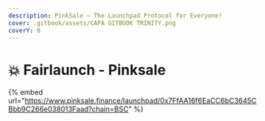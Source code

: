 ```yaml
---
description: PinkSale – The Launchpad Protocol for Everyone!
cover: .gitbook/assets/CAPA GITBOOK TRINITY.png
coverY: 0
---
```


# 💥 Fairlaunch - Pinksale

{% embed url="https://www.pinksale.finance/launchpad/0x7FfAA16f6EaCC6bC3645CBbb9C266e038013Faad?chain=BSC" %}
